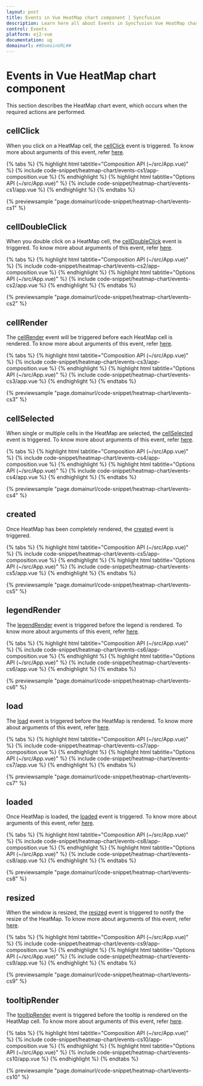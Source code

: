 ```yaml
---
layout: post
title: Events in Vue HeatMap chart component | Syncfusion
description: Learn here all about Events in Syncfusion Vue HeatMap chart component of Syncfusion Essential JS 2 and more.
control: Events 
platform: ej2-vue
documentation: ug
domainurl: ##DomainURL##
---
```


# Events in Vue HeatMap chart component

This section describes the HeatMap chart event, which occurs when the required actions are performed.

## cellClick

When you click on a HeatMap cell, the [cellClick](https://ej2.syncfusion.com/vue/documentation/api/heatmap/#cellclick) event is triggered. To know more about arguments of this event, refer [here](https://ej2.syncfusion.com/vue/documentation/api/heatmap/iCellClickEventArgs/).

{% tabs %}
{% highlight html tabtitle="Composition API (~/src/App.vue)" %}
{% include code-snippet/heatmap-chart/events-cs1/app-composition.vue %}
{% endhighlight %}
{% highlight html tabtitle="Options API (~/src/App.vue)" %}
{% include code-snippet/heatmap-chart/events-cs1/app.vue %}
{% endhighlight %}
{% endtabs %}
        
{% previewsample "page.domainurl/code-snippet/heatmap-chart/events-cs1" %}

## cellDoubleClick

When you double click on a HeatMap cell, the [cellDoubleClick](https://ej2.syncfusion.com/vue/documentation/api/heatmap/#celldoubleclick) event is triggered. To know more about arguments of this event, refer [here](https://ej2.syncfusion.com/vue/documentation/api/heatmap/iCellClickEventArgs/).

{% tabs %}
{% highlight html tabtitle="Composition API (~/src/App.vue)" %}
{% include code-snippet/heatmap-chart/events-cs2/app-composition.vue %}
{% endhighlight %}
{% highlight html tabtitle="Options API (~/src/App.vue)" %}
{% include code-snippet/heatmap-chart/events-cs2/app.vue %}
{% endhighlight %}
{% endtabs %}
        
{% previewsample "page.domainurl/code-snippet/heatmap-chart/events-cs2" %}

## cellRender

The [cellRender](https://ej2.syncfusion.com/vue/documentation/api/heatmap/#cellrender) event will be triggered before each HeatMap cell is rendered. To know more about arguments of this event, refer [here](https://ej2.syncfusion.com/vue/documentation/api/heatmap/iCellEventArgs/).

{% tabs %}
{% highlight html tabtitle="Composition API (~/src/App.vue)" %}
{% include code-snippet/heatmap-chart/events-cs3/app-composition.vue %}
{% endhighlight %}
{% highlight html tabtitle="Options API (~/src/App.vue)" %}
{% include code-snippet/heatmap-chart/events-cs3/app.vue %}
{% endhighlight %}
{% endtabs %}
        
{% previewsample "page.domainurl/code-snippet/heatmap-chart/events-cs3" %}

## cellSelected

When single or multiple cells in the HeatMap are selected, the [cellSelected](https://ej2.syncfusion.com/vue/documentation/api/heatmap/#cellselected) event is triggered. To know more about arguments of this event, refer [here](https://ej2.syncfusion.com/vue/documentation/api/heatmap/iSelectedEventArgs/).

{% tabs %}
{% highlight html tabtitle="Composition API (~/src/App.vue)" %}
{% include code-snippet/heatmap-chart/events-cs4/app-composition.vue %}
{% endhighlight %}
{% highlight html tabtitle="Options API (~/src/App.vue)" %}
{% include code-snippet/heatmap-chart/events-cs4/app.vue %}
{% endhighlight %}
{% endtabs %}
        
{% previewsample "page.domainurl/code-snippet/heatmap-chart/events-cs4" %}

## created

Once HeatMap has been completely rendered, the [created](https://ej2.syncfusion.com/vue/documentation/api/heatmap/#created) event is triggered.

{% tabs %}
{% highlight html tabtitle="Composition API (~/src/App.vue)" %}
{% include code-snippet/heatmap-chart/events-cs5/app-composition.vue %}
{% endhighlight %}
{% highlight html tabtitle="Options API (~/src/App.vue)" %}
{% include code-snippet/heatmap-chart/events-cs5/app.vue %}
{% endhighlight %}
{% endtabs %}
        
{% previewsample "page.domainurl/code-snippet/heatmap-chart/events-cs5" %}

## legendRender

The [legendRender](https://ej2.syncfusion.com/vue/documentation/api/heatmap/#legendrender) event is triggered before the legend is rendered. To know more about arguments of this event, refer [here](https://ej2.syncfusion.com/vue/documentation/api/heatmap/iLegendRenderEventArgs/).

{% tabs %}
{% highlight html tabtitle="Composition API (~/src/App.vue)" %}
{% include code-snippet/heatmap-chart/events-cs6/app-composition.vue %}
{% endhighlight %}
{% highlight html tabtitle="Options API (~/src/App.vue)" %}
{% include code-snippet/heatmap-chart/events-cs6/app.vue %}
{% endhighlight %}
{% endtabs %}
        
{% previewsample "page.domainurl/code-snippet/heatmap-chart/events-cs6" %}

## load

The [load](https://ej2.syncfusion.com/vue/documentation/api/heatmap/#load) event is triggered before the HeatMap is rendered. To know more about arguments of this event, refer [here](https://ej2.syncfusion.com/vue/documentation/api/heatmap/iLoadedEventArgs/).

{% tabs %}
{% highlight html tabtitle="Composition API (~/src/App.vue)" %}
{% include code-snippet/heatmap-chart/events-cs7/app-composition.vue %}
{% endhighlight %}
{% highlight html tabtitle="Options API (~/src/App.vue)" %}
{% include code-snippet/heatmap-chart/events-cs7/app.vue %}
{% endhighlight %}
{% endtabs %}
        
{% previewsample "page.domainurl/code-snippet/heatmap-chart/events-cs7" %}

## loaded

Once HeatMap is loaded, the [loaded](https://ej2.syncfusion.com/vue/documentation/api/heatmap/#loaded) event is triggered. To know more about arguments of this event, refer [here](https://ej2.syncfusion.com/vue/documentation/api/heatmap/iLoadedEventArgs/).

{% tabs %}
{% highlight html tabtitle="Composition API (~/src/App.vue)" %}
{% include code-snippet/heatmap-chart/events-cs8/app-composition.vue %}
{% endhighlight %}
{% highlight html tabtitle="Options API (~/src/App.vue)" %}
{% include code-snippet/heatmap-chart/events-cs8/app.vue %}
{% endhighlight %}
{% endtabs %}
        
{% previewsample "page.domainurl/code-snippet/heatmap-chart/events-cs8" %}

## resized

When the window is resized, the [resized](https://ej2.syncfusion.com/vue/documentation/api/heatmap/#resized) event is triggered to notify the resize of the HeatMap. To know more about arguments of this event, refer [here](https://ej2.syncfusion.com/vue/documentation/api/heatmap/iResizeEventArgs/).

{% tabs %}
{% highlight html tabtitle="Composition API (~/src/App.vue)" %}
{% include code-snippet/heatmap-chart/events-cs9/app-composition.vue %}
{% endhighlight %}
{% highlight html tabtitle="Options API (~/src/App.vue)" %}
{% include code-snippet/heatmap-chart/events-cs9/app.vue %}
{% endhighlight %}
{% endtabs %}
        
{% previewsample "page.domainurl/code-snippet/heatmap-chart/events-cs9" %}

## tooltipRender

The [tooltipRender](https://ej2.syncfusion.com/vue/documentation/api/heatmap/#tooltiprender) event is triggered before the tooltip is rendered on the HeatMap cell. To know more about arguments of this event, refer [here](https://ej2.syncfusion.com/vue/documentation/api/heatmap/iTooltipEventArgs/).

{% tabs %}
{% highlight html tabtitle="Composition API (~/src/App.vue)" %}
{% include code-snippet/heatmap-chart/events-cs10/app-composition.vue %}
{% endhighlight %}
{% highlight html tabtitle="Options API (~/src/App.vue)" %}
{% include code-snippet/heatmap-chart/events-cs10/app.vue %}
{% endhighlight %}
{% endtabs %}
        
{% previewsample "page.domainurl/code-snippet/heatmap-chart/events-cs10" %}